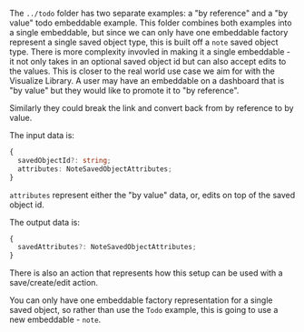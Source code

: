 The `../todo` folder has two separate examples: a "by reference" and a "by value" todo embeddable example.
This folder combines both examples into a single embeddable, but since we can only have one embeddable factory
represent a single saved object type, this is built off a `note` saved object type. There is more complexity
invovled in making
it a single embeddable - it not only takes in an optional saved object id but can also accept edits to
the values.  This is closer to the real world use case we aim for with the Visualize Library.  A user
may have an embeddable on a dashboard that is "by value" but they would like to promote it to "by reference".

Similarly they could break the link and convert back from by reference to by value.

The input data is:

```ts
{
  savedObjectId?: string;
  attributes: NoteSavedObjectAttributes;
}
```

`attributes` represent either the "by value" data, or, edits on top of the saved object id.

The output data is:

```ts
{
  savedAttributes?: NoteSavedObjectAttributes;
}
```

There is also an action that represents how this setup can be used with a save/create/edit action.

You can only have one embeddable factory representation for a single saved object, so rather than use the
`Todo` example, this is going to use a new embeddable - `note`.
